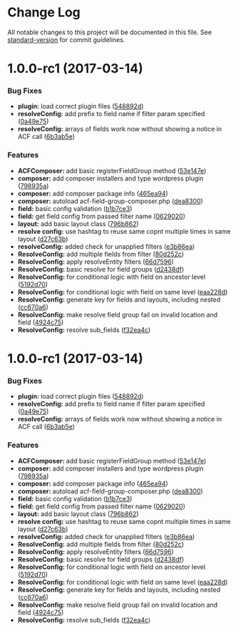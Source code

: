 # Change Log

All notable changes to this project will be documented in this file. See [standard-version](https://github.com/conventional-changelog/standard-version) for commit guidelines.

<a name="1.0.0-rc1"></a>
# 1.0.0-rc1 (2017-03-14)


### Bug Fixes

* **plugin:** load correct plugin files ([548892d](https://github.com/bleech/acf-field-group-composer/commit/548892d))
* **resolveConfig:** add prefix to field name if filter param specified ([0a49e75](https://github.com/bleech/acf-field-group-composer/commit/0a49e75))
* **resolveConfig:** arrays of fields work now without showing a notice in ACF call ([6b3ab5e](https://github.com/bleech/acf-field-group-composer/commit/6b3ab5e))


### Features

* **ACFComposer:** add basic registerFieldGroup method ([53e147e](https://github.com/bleech/acf-field-group-composer/commit/53e147e))
* **composer:** add composer installers and type wordpress plugin ([798935a](https://github.com/bleech/acf-field-group-composer/commit/798935a))
* **composer:** add composer package info ([465ea94](https://github.com/bleech/acf-field-group-composer/commit/465ea94))
* **composer:** autoload acf-field-group-composer.php ([dea8300](https://github.com/bleech/acf-field-group-composer/commit/dea8300))
* **field:** basic config validation ([b1b7ce3](https://github.com/bleech/acf-field-group-composer/commit/b1b7ce3))
* **field:** get field config from passed filter name ([0629020](https://github.com/bleech/acf-field-group-composer/commit/0629020))
* **layout:** add basic layout class ([796b862](https://github.com/bleech/acf-field-group-composer/commit/796b862))
* **resolve config:** use hashtag to reuse same copnt multiple times in same layout ([d27c63b](https://github.com/bleech/acf-field-group-composer/commit/d27c63b))
* **resolveConfig:** added check for unapplied filters ([e3b86ea](https://github.com/bleech/acf-field-group-composer/commit/e3b86ea))
* **ResolveConfig:** add multiple fields from filter ([80d252c](https://github.com/bleech/acf-field-group-composer/commit/80d252c))
* **ResolveConfig:** apply resolveEntity filters ([66d7596](https://github.com/bleech/acf-field-group-composer/commit/66d7596))
* **ResolveConfig:** basic resolve for field groups ([d2438df](https://github.com/bleech/acf-field-group-composer/commit/d2438df))
* **ResolveConfig:** for conditional logic with field on ancestor level ([5192d70](https://github.com/bleech/acf-field-group-composer/commit/5192d70))
* **ResolveConfig:** for conditional logic with field on same level ([eaa228d](https://github.com/bleech/acf-field-group-composer/commit/eaa228d))
* **ResolveConfig:** generate key for fields and layouts, including nested ([cc670a6](https://github.com/bleech/acf-field-group-composer/commit/cc670a6))
* **ResolveConfig:** make resolve field group fail on invalid location and field ([4924c75](https://github.com/bleech/acf-field-group-composer/commit/4924c75))
* **ResolveConfig:** resolve sub_fields ([f32ea4c](https://github.com/bleech/acf-field-group-composer/commit/f32ea4c))



<a name="1.0.0-rc1"></a>
# 1.0.0-rc1 (2017-03-14)


### Bug Fixes

* **plugin:** load correct plugin files ([548892d](https://github.com/bleech/acf-field-group-composer/commit/548892d))
* **resolveConfig:** add prefix to field name if filter param specified ([0a49e75](https://github.com/bleech/acf-field-group-composer/commit/0a49e75))
* **resolveConfig:** arrays of fields work now without showing a notice in ACF call ([6b3ab5e](https://github.com/bleech/acf-field-group-composer/commit/6b3ab5e))


### Features

* **ACFComposer:** add basic registerFieldGroup method ([53e147e](https://github.com/bleech/acf-field-group-composer/commit/53e147e))
* **composer:** add composer installers and type wordpress plugin ([798935a](https://github.com/bleech/acf-field-group-composer/commit/798935a))
* **composer:** add composer package info ([465ea94](https://github.com/bleech/acf-field-group-composer/commit/465ea94))
* **composer:** autoload acf-field-group-composer.php ([dea8300](https://github.com/bleech/acf-field-group-composer/commit/dea8300))
* **field:** basic config validation ([b1b7ce3](https://github.com/bleech/acf-field-group-composer/commit/b1b7ce3))
* **field:** get field config from passed filter name ([0629020](https://github.com/bleech/acf-field-group-composer/commit/0629020))
* **layout:** add basic layout class ([796b862](https://github.com/bleech/acf-field-group-composer/commit/796b862))
* **resolve config:** use hashtag to reuse same copnt multiple times in same layout ([d27c63b](https://github.com/bleech/acf-field-group-composer/commit/d27c63b))
* **resolveConfig:** added check for unapplied filters ([e3b86ea](https://github.com/bleech/acf-field-group-composer/commit/e3b86ea))
* **ResolveConfig:** add multiple fields from filter ([80d252c](https://github.com/bleech/acf-field-group-composer/commit/80d252c))
* **ResolveConfig:** apply resolveEntity filters ([66d7596](https://github.com/bleech/acf-field-group-composer/commit/66d7596))
* **ResolveConfig:** basic resolve for field groups ([d2438df](https://github.com/bleech/acf-field-group-composer/commit/d2438df))
* **ResolveConfig:** for conditional logic with field on ancestor level ([5192d70](https://github.com/bleech/acf-field-group-composer/commit/5192d70))
* **ResolveConfig:** for conditional logic with field on same level ([eaa228d](https://github.com/bleech/acf-field-group-composer/commit/eaa228d))
* **ResolveConfig:** generate key for fields and layouts, including nested ([cc670a6](https://github.com/bleech/acf-field-group-composer/commit/cc670a6))
* **ResolveConfig:** make resolve field group fail on invalid location and field ([4924c75](https://github.com/bleech/acf-field-group-composer/commit/4924c75))
* **ResolveConfig:** resolve sub_fields ([f32ea4c](https://github.com/bleech/acf-field-group-composer/commit/f32ea4c))
